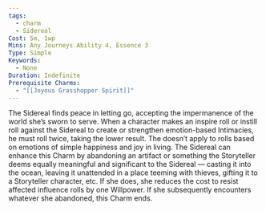 ```yaml
---
tags:
  - charm
  - Sidereal
Cost: 5m, 1wp
Mins: Any Journeys Ability 4, Essence 3
Type: Simple
Keywords:
  - None
Duration: Indefinite
Prerequisite Charms:
  - "[[Joyous Grasshopper Spirit]]"
---
```

The Sidereal finds peace in letting go, accepting the impermanence of the world she’s sworn to serve. When a character makes an inspire roll or instill roll against the Sidereal to create or strengthen emotion-based Intimacies, he must roll twice, taking the lower result. The doesn’t apply to rolls based on emotions of simple happiness and joy in living. The Sidereal can enhance this Charm by abandoning an artifact or something the Storyteller deems equally meaningful and significant to the Sidereal — casting it into the ocean, leaving it unattended in a place teeming with thieves, gifting it to a Storyteller character, etc. If she does, she reduces the cost to resist affected influence rolls by one Willpower. If she subsequently encounters whatever she abandoned, this Charm ends.